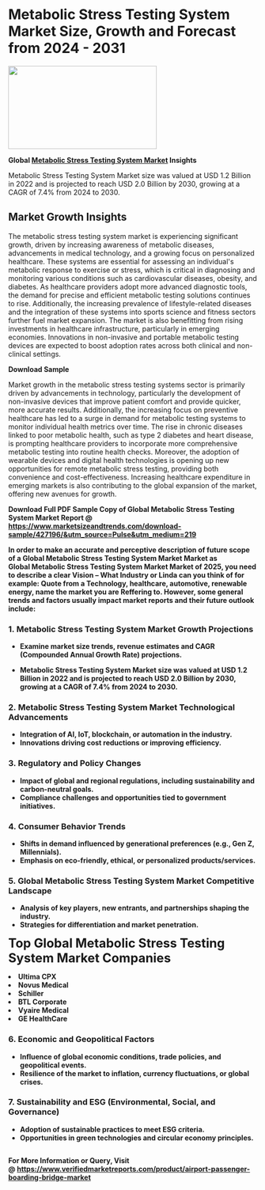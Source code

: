 <H1>Metabolic Stress Testing System Market Size, Growth and Forecast from 2024 - 2031</H1><img class="aligncenter size-medium wp-image-584254" src="https://thirdeyenews.in/wp-content/uploads/2024/09/Global-Market-Research-300x168.jpeg" alt="" width="300" height="168" /><p><strong>Global&nbsp;<a href="https://www.marketsizeandtrends.com/download-sample/427196/&amp;utm_source=Pulse&amp;utm_medium=219">Metabolic Stress Testing System Market</a> Insights</strong></p><p>Metabolic Stress Testing System Market size was valued at USD 1.2 Billion in 2022 and is projected to reach USD 2.0 Billion by 2030, growing at a CAGR of 7.4% from 2024 to 2030.</p><p><h2>Market Growth Insights</h2> <p>The metabolic stress testing system market is experiencing significant growth, driven by increasing awareness of metabolic diseases, advancements in medical technology, and a growing focus on personalized healthcare. These systems are essential for assessing an individual's metabolic response to exercise or stress, which is critical in diagnosing and monitoring various conditions such as cardiovascular diseases, obesity, and diabetes. As healthcare providers adopt more advanced diagnostic tools, the demand for precise and efficient metabolic testing solutions continues to rise. Additionally, the increasing prevalence of lifestyle-related diseases and the integration of these systems into sports science and fitness sectors further fuel market expansion. The market is also benefitting from rising investments in healthcare infrastructure, particularly in emerging economies. Innovations in non-invasive and portable metabolic testing devices are expected to boost adoption rates across both clinical and non-clinical settings.</p> <p><strong>Download Sample</strong></p> <p>Market growth in the metabolic stress testing systems sector is primarily driven by advancements in technology, particularly the development of non-invasive devices that improve patient comfort and provide quicker, more accurate results. Additionally, the increasing focus on preventive healthcare has led to a surge in demand for metabolic testing systems to monitor individual health metrics over time. The rise in chronic diseases linked to poor metabolic health, such as type 2 diabetes and heart disease, is prompting healthcare providers to incorporate more comprehensive metabolic testing into routine health checks. Moreover, the adoption of wearable devices and digital health technologies is opening up new opportunities for remote metabolic stress testing, providing both convenience and cost-effectiveness. Increasing healthcare expenditure in emerging markets is also contributing to the global expansion of the market, offering new avenues for growth. <p><strong></p><p><span class=""><strong>Download Full PDF Sample Copy of Global Metabolic Stress Testing System Market Report</strong> @ <a href="https://www.marketsizeandtrends.com/download-sample/427196/&amp;utm_source=Pulse&amp;utm_medium=219" target="_blank">https://www.marketsizeandtrends.com/download-sample/427196/&amp;utm_source=Pulse&amp;utm_medium=219</a></span></p><p>In order to make an accurate and perceptive description of future scope of a Global&nbsp;Metabolic Stress Testing System Market Market as Global&nbsp;Metabolic Stress Testing System Market Market of 2025, you need to describe a clear Vision &ndash; What Industry or Linda can you think of for example: Quote from a Technology, healthcare, automotive, renewable energy, name the market you are Reffering to. However, some general trends and factors usually impact market reports and their future outlook include:</p><h3>1.&nbsp;<strong>Metabolic Stress Testing System Market Growth Projections</strong></h3><ul><li>Examine market size trends, revenue estimates and CAGR (Compounded Annual Growth Rate) projections.</li><li><p>Metabolic Stress Testing System Market size was valued at USD 1.2 Billion in 2022 and is projected to reach USD 2.0 Billion by 2030, growing at a CAGR of 7.4% from 2024 to 2030.</p></li></ul><h3>2.&nbsp;<strong>Metabolic Stress Testing System Market Technological Advancements</strong></h3><ul><li>Integration of AI, IoT, blockchain, or automation in the industry.</li><li>Innovations driving cost reductions or improving efficiency.</li></ul><h3>3.&nbsp;<strong>Regulatory and Policy Changes</strong></h3><ul><li>Impact of global and regional regulations, including sustainability and carbon-neutral goals.</li><li>Compliance challenges and opportunities tied to government initiatives.</li></ul><h3>4.&nbsp;<strong>Consumer Behavior Trends</strong></h3><ul><li>Shifts in demand influenced by generational preferences (e.g., Gen Z, Millennials).</li><li>Emphasis on eco-friendly, ethical, or personalized products/services.</li></ul><h3>5.&nbsp;<strong>Global Metabolic Stress Testing System Market Competitive Landscape</strong></h3><ul><li>Analysis of key players, new entrants, and partnerships shaping the industry.</li><li>Strategies for differentiation and market penetration.</li></ul><p data-pm-slice="1 1 []"><span style="color: inherit; font-family: inherit; font-size: 25px;">Top Global Metabolic Stress Testing System Market Companies</span></p><div class="" data-test-id=""><p><li>Ultima CPX</li><li> Novus Medical</li><li> Schiller</li><li> BTL Corporate</li><li> Vyaire Medical</li><li> GE HealthCare</li></p></div><h3>6.&nbsp;<strong>Economic and Geopolitical Factors</strong></h3><ul><li>Influence of global economic conditions, trade policies, and geopolitical events.</li><li>Resilience of the market to inflation, currency fluctuations, or global crises.</li></ul><h3>7.&nbsp;<strong>Sustainability and ESG (Environmental, Social, and Governance)</strong></h3><ul><li>Adoption of sustainable practices to meet ESG criteria.</li><li>Opportunities in green technologies and circular economy principles.</li></ul><h2><strong style="font-size: 14px;">For More Information or Query, Visit @&nbsp;</strong><a style="background-color: #ffffff; font-size: 14px;" href="https://www.marketsizeandtrends.com/report/metabolic-stress-testing-system-market/" target="_blank">https://www.verifiedmarketreports.com/product/airport-passenger-boarding-bridge-market</a></h2>
